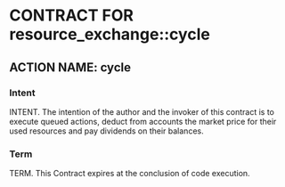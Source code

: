 # CONTRACT FOR resource_exchange::cycle

## ACTION NAME: cycle

### Intent
INTENT. The intention of the author and the invoker of this contract is to execute queued actions, deduct from accounts the market price for their used resources and pay dividends on their balances.

### Term
TERM. This Contract expires at the conclusion of code execution.